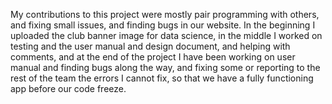 My contributions to this project were mostly pair programming with others, and fixing small issues, and finding bugs in our website. In the beginning I uploaded the club banner image for data science, in the middle I worked on testing and the user manual and design document, and helping with comments, and at the end of the project I have been working on user manual and finding bugs along the way, and fixing some or reporting to the rest of the team the errors I cannot fix, so that we have a fully functioning app before our code freeze.
